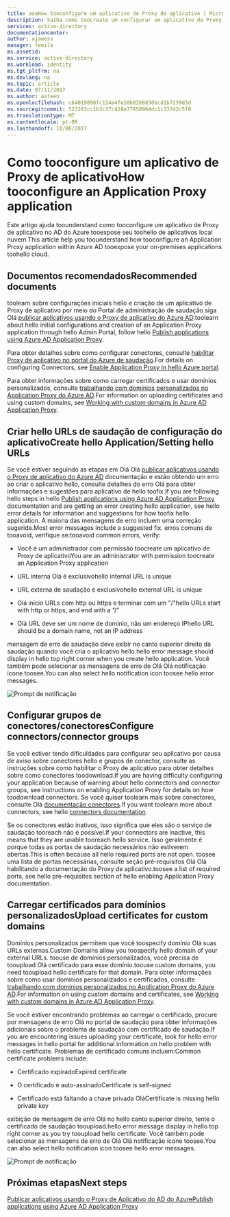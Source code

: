 ```yaml
---
title: aaaHow tooconfigure um aplicativo de Proxy de aplicativo | Microsoft Docs
description: Saiba como toocreate um configurar um aplicativo de Proxy de aplicativo em algumas etapas simples
services: active-directory
documentationcenter: 
author: ajamess
manager: femila
ms.assetid: 
ms.service: active-directory
ms.workload: identity
ms.tgt_pltfrm: na
ms.devlang: na
ms.topic: article
ms.date: 07/11/2017
ms.author: asteen
ms.openlocfilehash: c64019098fc124e4fe10b8288830bcd2b7239d3d
ms.sourcegitcommit: 523283cc1b3c37c428e77850964dc1c33742c5f0
ms.translationtype: MT
ms.contentlocale: pt-BR
ms.lasthandoff: 10/06/2017
---
```

# <a name="how-tooconfigure-an-application-proxy-application"></a><span data-ttu-id="e7221-103">Como tooconfigure um aplicativo de Proxy de aplicativo</span><span class="sxs-lookup"><span data-stu-id="e7221-103">How tooconfigure an Application Proxy application</span></span>

<span data-ttu-id="e7221-104">Este artigo ajuda toounderstand como tooconfigure um aplicativo de Proxy de aplicativo no AD do Azure tooexpose seu toohello de aplicativos local nuvem.</span><span class="sxs-lookup"><span data-stu-id="e7221-104">This article help you toounderstand how tooconfigure an Application Proxy application within Azure AD tooexpose your on-premises applications toohello cloud.</span></span>

## <a name="recommended-documents"></a><span data-ttu-id="e7221-105">Documentos recomendados</span><span class="sxs-lookup"><span data-stu-id="e7221-105">Recommended documents</span></span> 

<span data-ttu-id="e7221-106">toolearn sobre configurações iniciais hello e criação de um aplicativo de Proxy de aplicativo por meio do Portal de administração de saudação siga Olá [publicar aplicativos usando o Proxy de aplicativo do Azure AD](https://docs.microsoft.com/azure/active-directory/application-proxy-publish-azure-portal).</span><span class="sxs-lookup"><span data-stu-id="e7221-106">toolearn about hello initial configurations and creation of an Application Proxy application through hello Admin Portal, follow hello [Publish applications using Azure AD Application Proxy](https://docs.microsoft.com/azure/active-directory/application-proxy-publish-azure-portal).</span></span>

<span data-ttu-id="e7221-107">Para obter detalhes sobre como configurar conectores, consulte [habilitar Proxy de aplicativo no portal do Azure de saudação](active-directory-application-proxy-enable.md).</span><span class="sxs-lookup"><span data-stu-id="e7221-107">For details on configuring Connectors, see [Enable Application Proxy in hello Azure portal](active-directory-application-proxy-enable.md).</span></span>

<span data-ttu-id="e7221-108">Para obter informações sobre como carregar certificados e usar domínios personalizados, consulte [trabalhando com domínios personalizados no Application Proxy do Azure AD](https://docs.microsoft.com/azure/active-directory/active-directory-application-proxy-custom-domains).</span><span class="sxs-lookup"><span data-stu-id="e7221-108">For information on uploading certificates and using custom domains, see [Working with custom domains in Azure AD Application Proxy](https://docs.microsoft.com/azure/active-directory/active-directory-application-proxy-custom-domains).</span></span>

## <a name="create-hello-applicationsetting-hello-urls"></a><span data-ttu-id="e7221-109">Criar hello URLs de saudação de configuração do aplicativo</span><span class="sxs-lookup"><span data-stu-id="e7221-109">Create hello Application/Setting hello URLs</span></span>

<span data-ttu-id="e7221-110">Se você estiver seguindo as etapas em Olá Olá [publicar aplicativos usando o Proxy de aplicativo do Azure AD](https://docs.microsoft.com/azure/active-directory/application-proxy-publish-azure-portal) documentação e estão obtendo um erro ao criar o aplicativo hello, consulte detalhes do erro Olá para obter informações e sugestões para aplicativo de hello toofix.</span><span class="sxs-lookup"><span data-stu-id="e7221-110">If you are following hello steps in hello [Publish applications using Azure AD Application Proxy](https://docs.microsoft.com/azure/active-directory/application-proxy-publish-azure-portal) documentation and are getting an error creating hello application, see hello error details for information and suggestions for how toofix hello application.</span></span> <span data-ttu-id="e7221-111">A maioria das mensagens de erro incluem uma correção sugerida.</span><span class="sxs-lookup"><span data-stu-id="e7221-111">Most error messages include a suggested fix.</span></span> <span data-ttu-id="e7221-112">erros comuns de tooavoid, verifique se:</span><span class="sxs-lookup"><span data-stu-id="e7221-112">tooavoid common errors, verify:</span></span>

-   <span data-ttu-id="e7221-113">Você é um administrador com permissão toocreate um aplicativo de Proxy de aplicativo</span><span class="sxs-lookup"><span data-stu-id="e7221-113">You are an administrator with permission toocreate an Application Proxy application</span></span>

-   <span data-ttu-id="e7221-114">URL interna Olá é exclusivo</span><span class="sxs-lookup"><span data-stu-id="e7221-114">hello internal URL is unique</span></span>

-   <span data-ttu-id="e7221-115">URL externa de saudação é exclusivo</span><span class="sxs-lookup"><span data-stu-id="e7221-115">hello external URL is unique</span></span>

-   <span data-ttu-id="e7221-116">Olá início URLs com http ou https e terminar com um "/"</span><span class="sxs-lookup"><span data-stu-id="e7221-116">hello URLs start with http or https, and end with a “/”</span></span>

-   <span data-ttu-id="e7221-117">Olá URL deve ser um nome de domínio, não um endereço IP</span><span class="sxs-lookup"><span data-stu-id="e7221-117">hello URL should be a domain name, not an IP address</span></span>

<span data-ttu-id="e7221-118">mensagem de erro de saudação deve exibir no canto superior direito da saudação quando você cria o aplicativo hello.</span><span class="sxs-lookup"><span data-stu-id="e7221-118">hello error message should display in hello top right corner when you create hello application.</span></span> <span data-ttu-id="e7221-119">Você também pode selecionar as mensagens de erro de Olá Olá notificação ícone toosee.</span><span class="sxs-lookup"><span data-stu-id="e7221-119">You can also select hello notification icon toosee hello error messages.</span></span>

   ![Prompt de notificação](./media/application-proxy-config-how-to/error-message.png)

## <a name="configure-connectorsconnector-groups"></a><span data-ttu-id="e7221-121">Configurar grupos de conectores/conectores</span><span class="sxs-lookup"><span data-stu-id="e7221-121">Configure connectors/connector groups</span></span>

<span data-ttu-id="e7221-122">Se você estiver tendo dificuldades para configurar seu aplicativo por causa de aviso sobre conectores hello e grupos de conector, consulte as instruções sobre como habilitar o Proxy de aplicativo para obter detalhes sobre como conectores toodownload.</span><span class="sxs-lookup"><span data-stu-id="e7221-122">If you are having difficulty configuring your application because of warning about hello connectors and connector groups, see instructions on enabling Application Proxy for details on how toodownload connectors.</span></span> <span data-ttu-id="e7221-123">Se você quiser toolearn mais sobre conectores, consulte Olá [documentação conectores](https://docs.microsoft.com/azure/active-directory/application-proxy-understand-connectors).</span><span class="sxs-lookup"><span data-stu-id="e7221-123">If you want toolearn more about connectors, see hello [connectors documentation](https://docs.microsoft.com/azure/active-directory/application-proxy-understand-connectors).</span></span>

<span data-ttu-id="e7221-124">Se os conectores estão inativos, isso significa que eles são o serviço de saudação tooreach não é possível.</span><span class="sxs-lookup"><span data-stu-id="e7221-124">If your connectors are inactive, this means that they are unable tooreach hello service.</span></span> <span data-ttu-id="e7221-125">Isso geralmente é porque todas as portas de saudação necessários não estiverem abertas.</span><span class="sxs-lookup"><span data-stu-id="e7221-125">This is often because all hello required ports are not open.</span></span> <span data-ttu-id="e7221-126">toosee uma lista de portas necessárias, consulte seção pré-requisitos Olá Olá habilitando a documentação do Proxy de aplicativo.</span><span class="sxs-lookup"><span data-stu-id="e7221-126">toosee a list of required ports, see hello pre-requisites section of hello enabling Application Proxy documentation.</span></span>

## <a name="upload-certificates-for-custom-domains"></a><span data-ttu-id="e7221-127">Carregar certificados para domínios personalizados</span><span class="sxs-lookup"><span data-stu-id="e7221-127">Upload certificates for custom domains</span></span>

<span data-ttu-id="e7221-128">Domínios personalizados permitem que você toospecify domínio Olá suas URLs externas.</span><span class="sxs-lookup"><span data-stu-id="e7221-128">Custom Domains allow you toospecify hello domain of your external URLs.</span></span> <span data-ttu-id="e7221-129">toouse de domínios personalizados, você precisa de tooupload Olá certificado para esse domínio.</span><span class="sxs-lookup"><span data-stu-id="e7221-129">toouse custom domains, you need tooupload hello certificate for that domain.</span></span> <span data-ttu-id="e7221-130">Para obter informações sobre como usar domínios personalizados e certificados, consulte [trabalhando com domínios personalizados no Application Proxy do Azure AD](https://docs.microsoft.com/azure/active-directory/active-directory-application-proxy-custom-domains).</span><span class="sxs-lookup"><span data-stu-id="e7221-130">For information on using custom domains and certificates, see [Working with custom domains in Azure AD Application Proxy](https://docs.microsoft.com/azure/active-directory/active-directory-application-proxy-custom-domains).</span></span> 

<span data-ttu-id="e7221-131">Se você estiver encontrando problemas ao carregar o certificado, procure por mensagens de erro Olá no portal de saudação para obter informações adicionais sobre o problema de saudação com certificado de saudação.</span><span class="sxs-lookup"><span data-stu-id="e7221-131">If you are encountering issues uploading your certificate, look for hello error messages in hello portal for additional information on hello problem with hello certificate.</span></span> <span data-ttu-id="e7221-132">Problemas de certificado comuns incluem:</span><span class="sxs-lookup"><span data-stu-id="e7221-132">Common certificate problems include:</span></span>

-   <span data-ttu-id="e7221-133">Certificado expirado</span><span class="sxs-lookup"><span data-stu-id="e7221-133">Expired certificate</span></span>

-   <span data-ttu-id="e7221-134">O certificado é auto-assinado</span><span class="sxs-lookup"><span data-stu-id="e7221-134">Certificate is self-signed</span></span>

-   <span data-ttu-id="e7221-135">Certificado está faltando a chave privada Olá</span><span class="sxs-lookup"><span data-stu-id="e7221-135">Certificate is missing hello private key</span></span>

<span data-ttu-id="e7221-136">exibição de mensagem de erro Olá no hello canto superior direito, tente o certificado de saudação tooupload.</span><span class="sxs-lookup"><span data-stu-id="e7221-136">hello error message display in hello top right corner as you try tooupload hello certificate.</span></span> <span data-ttu-id="e7221-137">Você também pode selecionar as mensagens de erro de Olá Olá notificação ícone toosee.</span><span class="sxs-lookup"><span data-stu-id="e7221-137">You can also select hello notification icon toosee hello error messages.</span></span>

   ![Prompt de notificação](./media/application-proxy-config-how-to/error-message2.png)

## <a name="next-steps"></a><span data-ttu-id="e7221-139">Próximas etapas</span><span class="sxs-lookup"><span data-stu-id="e7221-139">Next steps</span></span>
[<span data-ttu-id="e7221-140">Publicar aplicativos usando o Proxy de Aplicativo do AD do Azure</span><span class="sxs-lookup"><span data-stu-id="e7221-140">Publish applications using Azure AD Application Proxy</span></span>](application-proxy-publish-azure-portal.md)
